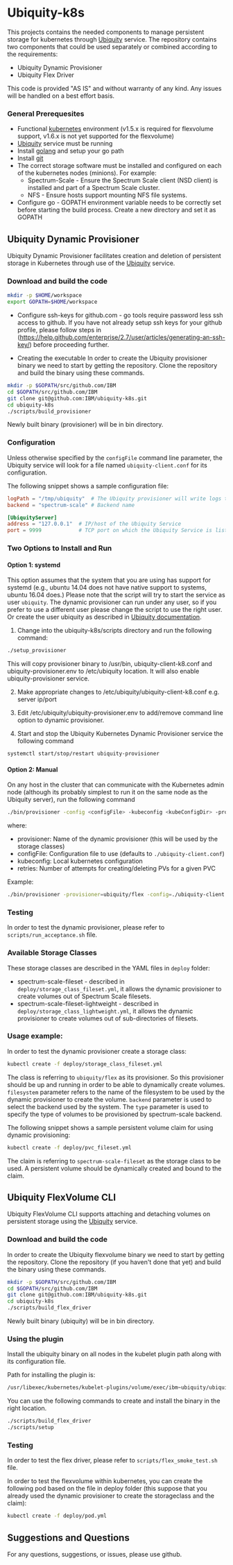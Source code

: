 # Ubiquity-k8s
This projects contains the needed components to manage persistent storage for kubernetes through [Ubiquity](https://github.com/IBM/ubiquity) service.
The repository contains two components that could be used separately or combined according to the requirements:
- Ubiquity Dynamic Provisioner
- Ubiquity Flex Driver

This code is provided "AS IS" and without warranty of any kind.  Any issues will be handled on a best effort basis.

### General Prerequesites
* Functional [kubernetes]() environment (v1.5.x is required for flexvolume support, v1.6.x is not yet supported for the flexvolume)
* [Ubiquity](https://github.com/IBM/ubiquity) service must be running
* Install [golang](https://golang.org/) and setup your go path
* Install [git](https://git-scm.com/book/en/v2/Getting-Started-Installing-Git)
* The correct storage software must be installed and configured on each of the kubernetes nodes (minions). For example:
  * Spectrum-Scale - Ensure the Spectrum Scale client (NSD client) is installed and part of a Spectrum Scale cluster.
  * NFS - Ensure hosts support mounting NFS file systems.
* Configure go - GOPATH environment variable needs to be correctly set before starting the build process. Create a new directory and set it as GOPATH

## Ubiquity Dynamic Provisioner 

Ubiquity Dynamic Provisioner facilitates creation and deletion of persistent storage in Kubernetes through use of the [Ubiquity](https://github.com/IBM/ubiquity) service.
  
### Download and build the code

```bash
mkdir -p $HOME/workspace
export GOPATH=$HOME/workspace
```
* Configure ssh-keys for github.com - go tools require password less ssh access to github. If you have not already setup ssh keys for your github profile, please follow steps in 
(https://help.github.com/enterprise/2.7/user/articles/generating-an-ssh-key/) before proceeding further.

* Creating the executable
In order to create the Ubiquity provisioner binary we need to start by getting the repository.
Clone the repository and build the binary using these commands.

```bash
mkdir -p $GOPATH/src/github.com/IBM
cd $GOPATH/src/github.com/IBM
git clone git@github.com:IBM/ubiquity-k8s.git
cd ubiquity-k8s
./scripts/build_provisioner
```
Newly built binary (provisioner) will be in bin directory.

### Configuration

Unless otherwise specified by the `configFile` command line parameter, the Ubiquity service will
look for a file named `ubiquity-client.conf` for its configuration.

The following snippet shows a sample configuration file:

```toml
logPath = "/tmp/ubiquity"  # The Ubiquity provisioner will write logs to file "ubiquity-provisioner.log" in this path.
backend = "spectrum-scale" # Backend name

[UbiquityServer]
address = "127.0.0.1"  # IP/host of the Ubiquity Service
port = 9999            # TCP port on which the Ubiquity Service is listening

```

### Two Options to Install and Run

#### Option 1: systemd
This option assumes that the system that you are using has support for systemd (e.g., ubuntu 14.04 does not have native support to systems, ubuntu 16.04 does.)
Please note that the script will try to start the service as user `ubiquity`. The dynamic provisioner can run under any user, so if you prefer to use a different user please change the script to use the right user. Or create the user ubiquity as described in [Ubiquity documentation](https://github.com/IBM/ubiquity).

1) Change into the  ubiquity-k8s/scripts directory and run the following command:
```bash
./setup_provisioner
```

This will copy provisioner binary to /usr/bin, ubiquity-client-k8.conf and ubiquity-provisioner.env to  /etc/ubiquity location.  It will also enable ubiquity-provisioner service.

2) Make appropriate changes to /etc/ubiquity/ubiquity-client-k8.conf  e.g. server ip/port 

3) Edit /etc/ubiquity/ubiquity-provisioner.env to add/remove command line option to dynamic provisioner.

4) Start and stop the Ubiquity Kubernetes Dynamic Provisioner service the following command
```bash
systemctl start/stop/restart ubiquity-provisioner
```

#### Option 2: Manual
On any host in the cluster that can communicate with the Kubernetes admin node (although its probably simplest to run it on the same node as the Ubiquity server), run the following command

```bash
./bin/provisioner -config <configFile> -kubeconfig <kubeConfigDir> -provisioner <provisionerName> -retries=<number>
```
where:
* provisioner: Name of the dynamic provisioner (this will be used by the storage classes)
* configFile: Configuration file to use (defaults to `./ubiquity-client.conf`)
* kubeconfig: Local kubernetes configuration
* retries: Number of attempts for creating/deleting PVs for a given PVC

Example:
```bash
./bin/provisioner -provisioner=ubiquity/flex -config=./ubiquity-client.conf -kubeconfig=$HOME/.kube/config -retries=1
```

### Testing
In order to test the dynamic provisioner, please refer to `scripts/run_acceptance.sh` file.

### Available Storage Classes
These storage classes are described in the YAML files in `deploy` folder:
* spectrum-scale-fileset - described in `deploy/storage_class_fileset.yml`, it allows the dynamic provisioner to create volumes out of Spectrum Scale filesets.
* spectrum-scale-fileset-lightweight - described in `deploy/storage_class_lightweight.yml`, it allows the dynamic provisioner to create volumes out of sub-directories of filesets.


### Usage example:
In order to test the dynamic provisioner create a storage class:
```bash
kubectl create -f deploy/storage_class_fileset.yml
```

The class is referring to `ubiquity/flex` as its provisioner. So this provisioner should be up and running in order to be able to dynamically create volumes.
`filesystem` parameter refers to the name of the filesystem to be used by the dynamic provisioner to create the volume. `backend` parameter is used to select the backend used by the system.
The `type` parameter is used to specify the type of volumes to be provisioned by spectrum-scale backend.

The following snippet shows a sample persistent volume claim for using dynamic provisioning:
```bash
kubectl create -f deploy/pvc_fileset.yml
```
The claim is referring to `spectrum-scale-fileset` as the storage class to be used.
A persistent volume should be dynamically created and bound to the claim.


## Ubiquity FlexVolume CLI 

Ubiquity FlexVolume CLI supports attaching and detaching volumes on persistent storage using the [Ubiquity](https://github.com/IBM/ubiquity) service.

### Download and build the code

In order to create the Ubiquity flexvolume binary we need to start by getting the repository.
Clone the repository (if you haven't done that yet) and build the binary using these commands.

```bash
mkdir -p $GOPATH/src/github.com/IBM
cd $GOPATH/src/github.com/IBM
git clone git@github.com:IBM/ubiquity-k8s.git
cd ubiquity-k8s
./scripts/build_flex_driver
```
Newly built binary (ubiquity) will be in bin directory.

### Using the plugin
Install the ubiquity binary on all nodes in the kubelet plugin path along with its configuration file.

Path for installing the plugin is:
```bash
/usr/libexec/kubernetes/kubelet-plugins/volume/exec/ibm~ubiquity/ubiquity
```

You can use the following commands to create and install the binary in the right location.

```bash
./scripts/build_flex_driver
./scripts/setup
```

### Testing

In order to test the flex driver, please refer to `scripts/flex_smoke_test.sh` file.

In order to test the flexvolume within kubernetes, you can create the following pod based on the file in deploy folder (this suppose that you already used the dynamic provisioner to create the storageclass and the claim):
```bash
kubectl create -f deploy/pod.yml
```

## Suggestions and Questions

For any questions, suggestions, or issues, please use github.
